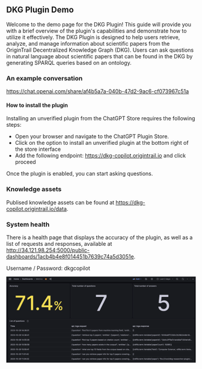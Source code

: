 ## DKG Plugin Demo

Welcome to the demo page for the DKG Plugin! This guide will provide you with a brief overview of the plugin's capabilities and demonstrate how to utilize it effectively. The DKG Plugin is designed to help users retrieve, analyze, and manage information about scientific papers from the OriginTrail Decentralized Knowledge Graph (DKG). Users can ask questions in natural language about scientific papers that can be found in the DKG by generating SPARQL queries based on an ontology.

### An example conversation
https://chat.openai.com/share/af4b5a7a-040b-47d2-9ac6-cf073967c51a

#### How to install the plugin
Installing an unverified plugin from the ChatGPT Store requires the following steps:
 - Open your browser and navigate to the ChatGPT Plugin Store.
 - Click on the option to install an unverified plugin at the bottom right of the store interface
 - Add the following endpoint: https://dkg-copilot.origintrail.io and click proceed

Once the plugin is enabled, you can start asking questions.

### Knowledge assets

Publised knowledge assets can be found at https://dkg-copilot.origintrail.io/data.

### System health

There is a health page that displays the accuracy of the plugin, as well as a list of requests and responses, available at http://34.121.98.254:5000/public-dashboards/1acb4b4e8f014451b7639c74a5d3051e.

Username / Password: dkgcopilot

![](grafana.png)